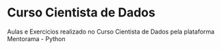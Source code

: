 # Curso Cientista de Dados
 Aulas e Exercicios realizado no Curso Cientista de Dados pela plataforma Mentorama - Python
